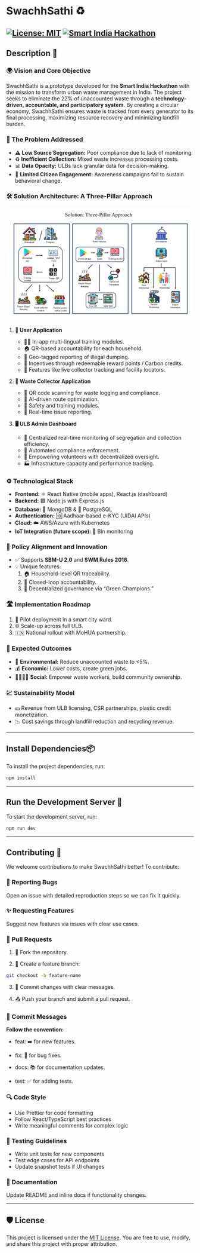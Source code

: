 # **SwachhSathi** ♻️
[![License: MIT](https://img.shields.io/badge/License-MIT-yellow.svg)](LICENSE)
[![Smart India Hackathon](https://img.shields.io/badge/SIH-2025-blue.svg)](https://sih.gov.in/)
---
## **Description** 📝

### 🌍 Vision and Core Objective 
SwachhSathi is a prototype developed for the **Smart India Hackathon** with the mission to transform urban waste management in India. The project seeks to eliminate the 22% of unaccounted waste through a **technology-driven, accountable, and participatory system**. By creating a circular economy, SwachhSathi ensures waste is tracked from every generator to its final processing, maximizing resource recovery and minimizing landfill burden.

### 🚮 The Problem Addressed
- ⚠️ **Low Source Segregation:** Poor compliance due to lack of monitoring.  
- ♻️ **Inefficient Collection:** Mixed waste increases processing costs.  
- 📊 **Data Opacity:** ULBs lack granular data for decision-making.  
- 🙍 **Limited Citizen Engagement:** Awareness campaigns fail to sustain behavioral change.  

### 🛠️ Solution Architecture: A Three-Pillar Approach
![Solution Architecture](images/Solution_Architecture.png)
1. **📱 User Application**
   - 🧑‍🏫 In-app multi-lingual training modules.  
   - 🏠 QR-based accountability for each household.  
   - 📍 Geo-tagged reporting of illegal dumping.  
   - 🎁 Incentives through redeemable reward points / Carbon credits.  
   - 🚛 Features like live collector tracking and facility locators.  

2. **🚮 Waste Collector Application**
   - 📲 QR code scanning for waste logging and compliance.  
   - 🤖 AI-driven route optimization.  
   - 🦺 Safety and training modules.  
   - 🚨 Real-time issue reporting.  

3. **🖥️ ULB Admin Dashboard**
   - 📡 Centralized real-time monitoring of segregation and collection efficiency.  
   - 🛑 Automated compliance enforcement.  
   - 👥 Empowering volunteers with decentralized oversight.  
   - 🏭 Infrastructure capacity and performance tracking.  

### ⚙️ Technological Stack
- **Frontend:** ⚛️ React Native (mobile apps), React.js (dashboard)  
- **Backend:** 🟩 Node.js with Express.js  
- **Database:** 🍃 MongoDB & 🐘 PostgreSQL  
- **Authentication:** 🆔 Aadhaar-based e-KYC (UIDAI APIs)  
- **Cloud:** ☁️ AWS/Azure with Kubernetes  
- **IoT Integration (future scope):** 📡 Bin monitoring   

### 📜 Policy Alignment and Innovation
- ✅ Supports **SBM-U 2.0** and **SWM Rules 2016**.  
- 💡 Unique features:
  1. 🏠 Household-level QR traceability.  
  2.  🔄 Closed-loop accountability.  
  3.  🌱 Decentralized governance via “Green Champions.”  

### 🛣️ Implementation Roadmap
1. 🚀 Pilot deployment in a smart city ward.  
2. 🌐 Scale-up across full ULB.  
3. 🇮🇳 National rollout with MoHUA partnership.  

### 🎯 Expected Outcomes
- 🌿 **Environmental:** Reduce unaccounted waste to <5%.  
- 💰 **Economic:** Lower costs, create green jobs.  
- 👨‍👩‍👧‍👦 **Social:** Empower waste workers, build community ownership.  

### 💹 Sustainability Model
- 💵 Revenue from ULB licensing, CSR partnerships, plastic credit monetization.  
- 📉 Cost savings through landfill reduction and recycling revenue.  

---

## **Install Dependencies**📦

To install the project dependencies, run:

```bash
npm install
```
---

## **Run the Development Server** 🚀

To start the development server, run:
```bash
npm run dev
```
---

## **Contributing** 🤝

We welcome contributions to make SwachhSathi better! To contribute:

### 🐞 Reporting Bugs

Open an issue with detailed reproduction steps so we can fix it quickly.

### ✨ Requesting Features

Suggest new features via issues with clear use cases.

### 🔀 Pull Requests

1. 🍴 Fork the repository.

2. 🌱 Create a feature branch:

``` bash
git checkout -b feature-name
```
3. 💾 Commit changes with clear messages.

4. 📤 Push your branch and submit a pull request.

### 📝 Commit Messages

**Follow the convention:**

* feat: ➡️ for new features.

* fix: 🐛 for bug fixes.

* docs: 📚 for documentation updates.

* test: ✅ for adding tests.

### 🔍 Code Style
- Use Prettier for code formatting
- Follow React/TypeScript best practices
- Write meaningful comments for complex logic

### 🧪 Testing Guidelines
- Write unit tests for new components
- Test edge cases for API endpoints
- Update snapshot tests if UI changes

### 📖 Documentation

Update README and inline docs if functionality changes.

---

## **🛡️ License**
This project is licensed under the [MIT License](LICENSE). You are free to use, modify, and share this project with proper attribution.
